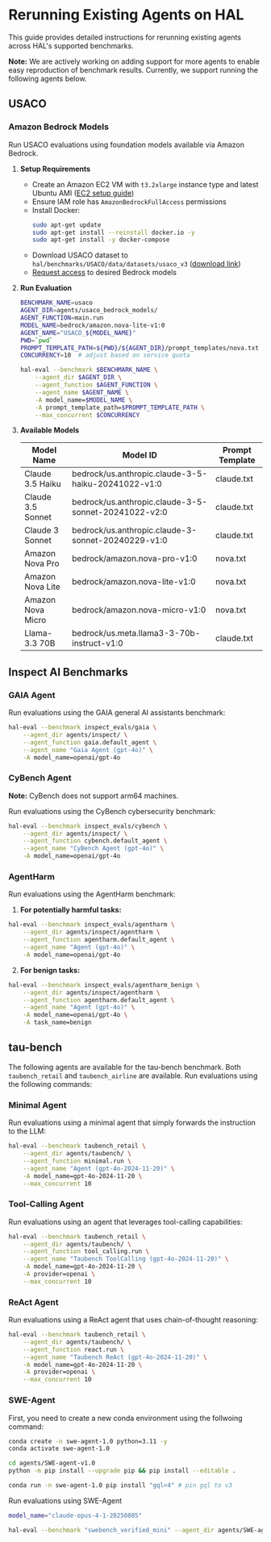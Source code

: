 # Rerunning Existing Agents on HAL

This guide provides detailed instructions for rerunning existing agents across HAL's supported benchmarks.

**Note:** We are actively working on adding support for more agents to enable easy reproduction of benchmark results. Currently, we support running the following agents below. 

## USACO

### Amazon Bedrock Models

Run USACO evaluations using foundation models available via Amazon Bedrock.

1. **Setup Requirements**

   - Create an Amazon EC2 VM with `t3.2xlarge` instance type and latest Ubuntu AMI ([EC2 setup guide](https://aws-samples.github.io/foundation-model-benchmarking-tool/misc/ec2_instance_creation_steps.html))
   - Ensure IAM role has `AmazonBedrockFullAccess` permissions
   - Install Docker:
     ```bash
     sudo apt-get update
     sudo apt-get install --reinstall docker.io -y
     sudo apt-get install -y docker-compose
     ```
   - Download USACO dataset to `hal/benchmarks/USACO/data/datasets/usaco_v3` ([download link](https://drive.google.com/file/d/1z5ODOJMqyer1QxzYtEUZ2hbAx-7nU8Vi/view?usp=share_link))
   - [Request access](https://docs.aws.amazon.com/bedrock/latest/userguide/model-access-modify.html) to desired Bedrock models

2. **Run Evaluation**

   ```bash
   BENCHMARK_NAME=usaco
   AGENT_DIR=agents/usaco_bedrock_models/
   AGENT_FUNCTION=main.run
   MODEL_NAME=bedrock/amazon.nova-lite-v1:0 
   AGENT_NAME="USACO_${MODEL_NAME}"
   PWD=`pwd`
   PROMPT_TEMPLATE_PATH=${PWD}/${AGENT_DIR}/prompt_templates/nova.txt
   CONCURRENCY=10  # adjust based on service quota

   hal-eval --benchmark $BENCHMARK_NAME \
       --agent_dir $AGENT_DIR \
       --agent_function $AGENT_FUNCTION \
       --agent_name $AGENT_NAME \
       -A model_name=$MODEL_NAME \
       -A prompt_template_path=$PROMPT_TEMPLATE_PATH \
       --max_concurrent $CONCURRENCY
   ```

3. **Available Models**

   | Model Name | Model ID | Prompt Template |
   |-|-|-|
   | Claude 3.5 Haiku | bedrock/us.anthropic.claude-3-5-haiku-20241022-v1:0 | claude.txt |
   | Claude 3.5 Sonnet | bedrock/us.anthropic.claude-3-5-sonnet-20241022-v2:0 | claude.txt |
   | Claude 3 Sonnet | bedrock/us.anthropic.claude-3-sonnet-20240229-v1:0 | claude.txt |
   | Amazon Nova Pro | bedrock/amazon.nova-pro-v1:0 | nova.txt |
   | Amazon Nova Lite | bedrock/amazon.nova-lite-v1:0 | nova.txt |
   | Amazon Nova Micro | bedrock/amazon.nova-micro-v1:0 | nova.txt |
   | Llama-3.3 70B | bedrock/us.meta.llama3-3-70b-instruct-v1:0 | claude.txt |

## Inspect AI Benchmarks

### GAIA Agent

Run evaluations using the GAIA general AI assistants benchmark:

```bash
hal-eval --benchmark inspect_evals/gaia \
    --agent_dir agents/inspect/ \
    --agent_function gaia.default_agent \
    --agent_name "Gaia Agent (gpt-4o)" \
    -A model_name=openai/gpt-4o
```

### CyBench Agent

**Note:** CyBench does not support arm64 machines.

Run evaluations using the CyBench cybersecurity benchmark:

```bash
hal-eval --benchmark inspect_evals/cybench \
    --agent_dir agents/inspect/ \
    --agent_function cybench.default_agent \
    --agent_name "CyBench Agent (gpt-4o)" \
    -A model_name=openai/gpt-4o
```

### AgentHarm

Run evaluations using the AgentHarm benchmark:

1. **For potentially harmful tasks:**
```bash
hal-eval --benchmark inspect_evals/agentharm \
    --agent_dir agents/inspect/agentharm \
    --agent_function agentharm.default_agent \
    --agent_name "Agent (gpt-4o)" \
    -A model_name=openai/gpt-4o
```

2. **For benign tasks:**
```bash
hal-eval --benchmark inspect_evals/agentharm_benign \
    --agent_dir agents/inspect/agentharm \
    --agent_function agentharm.default_agent \
    --agent_name "Agent (gpt-4o)" \
    -A model_name=openai/gpt-4o \
    -A task_name=benign
```

## tau-bench

The following agents are available for the tau-bench benchmark. Both `taubench_retail` and `taubench_airline` are available. Run evaluations using the following commands:

### Minimal Agent

Run evaluations using a minimal agent that simply forwards the instruction to the LLM:

```bash
hal-eval --benchmark taubench_retail \
    --agent_dir agents/taubench/ \
    --agent_function minimal.run \
    --agent_name "Agent (gpt-4o-2024-11-20)" \
    -A model_name=gpt-4o-2024-11-20 \
    --max_concurrent 10
```

### Tool-Calling Agent

Run evaluations using an agent that leverages tool-calling capabilities:

```bash
hal-eval --benchmark taubench_retail \
    --agent_dir agents/taubench/ \
    --agent_function tool_calling.run \
    --agent_name "Taubench ToolCalling (gpt-4o-2024-11-20)" \
    -A model_name=gpt-4o-2024-11-20 \
    -A provider=openai \
    --max_concurrent 10
```

### ReAct Agent

Run evaluations using a ReAct agent that uses chain-of-thought reasoning:

```bash
hal-eval --benchmark taubench_retail \
    --agent_dir agents/taubench/ \
    --agent_function react.run \
    --agent_name "Taubench ReAct (gpt-4o-2024-11-20)" \
    -A model_name=gpt-4o-2024-11-20 \
    -A provider=openai \
    --max_concurrent 10
```


### SWE-Agent

First, you need to create a new conda environment using the follwoing command:
```bash
conda create -n swe-agent-1.0 python=3.11 -y
conda activate swe-agent-1.0

cd agents/SWE-agent-v1.0
python -m pip install --upgrade pip && pip install --editable .

conda run -n swe-agent-1.0 pip install "gql<4" # pin gql to v3
```

Run evaluations using SWE-Agent
```bash
model_name="claude-opus-4-1-20250805"

hal-eval --benchmark "swebench_verified_mini" --agent_dir agents/SWE-agent-v1.0 --agent_function main.run --agent_name "SWE-Agent($model_name)" -A agent.model.per_instance_cost_limit=$max_cost_limit -A agent.model.name=$model_name -A config=agents/SWE-agent-v1.0/config/benchmarks/250225_anthropic_filemap_simple_review.yaml --max_concurrent 1 --conda_env_name swe-agent-1.0
```
